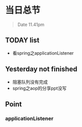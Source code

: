 # 当日总节

> Date 11.41pm

## TODAY  list

* 看spring之applicationListener

## Yesterday not finished

* 阻塞队列没有完成
* spring之aop的分享ppt没写

## Point

### applicationListener
